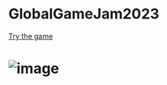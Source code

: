 # GlobalGameJam2023


[Try the game](https://obnitram.github.io/projet/unity/GGJ2023)

# ![image](https://github.com/ObNitram/GlobalGameJam2023/assets/71822666/e14012f5-92b9-439d-b137-ac90bf713e0e)
